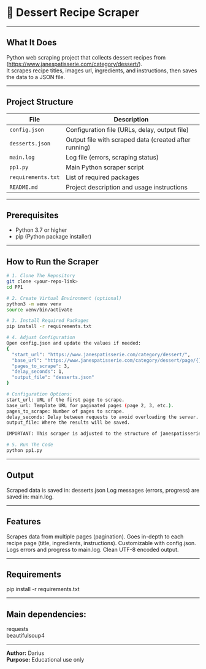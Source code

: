 # 🧁 Dessert Recipe Scraper

---
## What It Does
Python web scraping project that collects dessert recipes from (https://www.janespatisserie.com/category/dessert/).  
It scrapes recipe titles, images url, ingredients, and instructions, then saves the data to a JSON file.

---
## Project Structure

| File | Description |
|------|-------------|
| `config.json` | Configuration file (URLs, delay, output file) |
| `desserts.json` | Output file with scraped data (created after running) |
| `main.log` | Log file (errors, scraping status) |
| `pp1.py` | Main Python scraper script |
| `requirements.txt` | List of required packages |
| `README.md` | Project description and usage instructions |

---
## Prerequisites
- Python 3.7 or higher
- pip (Python package installer)

---
## How to Run the Scraper
```bash
# 1. Clone The Repository
git clone <your-repo-link>
cd PP1

# 2. Create Virtual Environment (optional)
python3 -m venv venv
source venv/bin/activate

# 3. Install Required Packages
pip install -r requirements.txt

# 4. Adjust Configuration
Open config.json and update the values if needed:
{
  "start_url": "https://www.janespatisserie.com/category/dessert/",
  "base_url": "https://www.janespatisserie.com/category/dessert/page/{}/",
  "pages_to_scrape": 3,
  "delay_seconds": 1,
  "output_file": "desserts.json"
}

# Configuration Options:
start_url: URL of the first page to scrape.
base_url: Template URL for paginated pages (page 2, 3, etc.).
pages_to_scrape: Number of pages to scrape.
delay_seconds: Delay between requests to avoid overloading the server.
output_file: Where the results will be saved.

IMPORTANT: This scraper is adjusted to the structure of janespatisserie.com web site. Other websites may not work without code changes.

# 5. Run The Code
python pp1.py
```

---
## Output
Scraped data is saved in: desserts.json
Log messages (errors, progress) are saved in: main.log.

---
## Features
Scrapes data from multiple pages (pagination).
Goes in-depth to each recipe page (title, ingredients, instructions).
Customizable with config.json.
Logs errors and progress to main.log.
Clean UTF-8 encoded output.

---
## Requirements
pip install -r requirements.txt

---
## Main dependencies:
requests  
beautifulsoup4

---
**Author:** Darius  
**Purpose:** Educational use only
